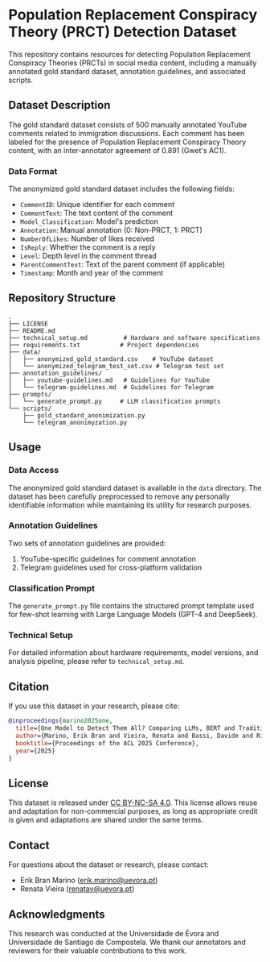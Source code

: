 # Population Replacement Conspiracy Theory (PRCT) Detection Dataset

This repository contains resources for detecting Population Replacement Conspiracy Theories (PRCTs) in social media content, including a manually annotated gold standard dataset, annotation guidelines, and associated scripts.

## Dataset Description

The gold standard dataset consists of 500 manually annotated YouTube comments related to immigration discussions. Each comment has been labeled for the presence of Population Replacement Conspiracy Theory content, with an inter-annotator agreement of 0.891 (Gwet's AC1).

### Data Format

The anonymized gold standard dataset includes the following fields:
- `CommentID`: Unique identifier for each comment
- `CommentText`: The text content of the comment
- `Model_Classification`: Model's prediction
- `Annotation`: Manual annotation (0: Non-PRCT, 1: PRCT)
- `NumberOfLikes`: Number of likes received
- `IsReply`: Whether the comment is a reply
- `Level`: Depth level in the comment thread
- `ParentCommentText`: Text of the parent comment (if applicable)
- `Timestamp`: Month and year of the comment

## Repository Structure
```
.
├── LICENSE
├── README.md
├── technical_setup.md          # Hardware and software specifications
├── requirements.txt           # Project dependencies
├── data/
│   ├── anonymized_gold_standard.csv    # YouTube dataset
│   └── anonymized_telegram_test_set.csv # Telegram test set
├── annotation_guidelines/
│   ├── youtube-guidelines.md   # Guidelines for YouTube
│   └── telegram-guidelines.md  # Guidelines for Telegram
├── prompts/
│   └── generate_prompt.py     # LLM classification prompts
└── scripts/
    ├── gold_standard_anonimization.py
    └── telegram_anonimyzation.py
```

## Usage

### Data Access
The anonymized gold standard dataset is available in the `data` directory. The dataset has been carefully preprocessed to remove any personally identifiable information while maintaining its utility for research purposes.

### Annotation Guidelines
Two sets of annotation guidelines are provided:
1. YouTube-specific guidelines for comment annotation
2. Telegram guidelines used for cross-platform validation

### Classification Prompt
The `generate_prompt.py` file contains the structured prompt template used for few-shot learning with Large Language Models (GPT-4 and DeepSeek).

### Technical Setup
For detailed information about hardware requirements, model versions, and analysis pipeline, please refer to `technical_setup.md`.

## Citation

If you use this dataset in your research, please cite:
```bibtex
@inproceedings{marino2025one,
  title={One Model to Detect Them All? Comparing LLMs, BERT and Traditional ML in Cross-Platform Conspiracy Detection},
  author={Marino, Erik Bran and Vieira, Renata and Bassi, Davide and Ribeiro, Ana Sofia and Baleato, Suso},
  booktitle={Proceedings of the ACL 2025 Conference},
  year={2025}
}
```

## License

This dataset is released under [CC BY-NC-SA 4.0](https://creativecommons.org/licenses/by-nc-sa/4.0/). This license allows reuse and adaptation for non-commercial purposes, as long as appropriate credit is given and adaptations are shared under the same terms.

## Contact

For questions about the dataset or research, please contact:
- Erik Bran Marino (erik.marino@uevora.pt)
- Renata Vieira (renatav@uevora.pt)

## Acknowledgments

This research was conducted at the Universidade de Évora and Universidade de Santiago de Compostela. We thank our annotators and reviewers for their valuable contributions to this work.
